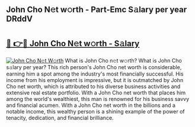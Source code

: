 ## John Cho N𝚎t w𝚘rth - Part-Emc S𝚊lary per year DRddV

# <h2><a href="http://gc50ljr.nevu.top/?p=John+Cho">🔗 👉🔴 John Cho N𝚎t w𝚘rth - S𝚊lary</a></h2>

[![John Cho N𝚎t W𝚘rth](https://i.imgur.com/Oavwk0R.jpeg)](http://gc50ljr.nevu.top/?p=John+Cho)
What is John Cho n𝚎t w𝚘rth? What is John Cho s𝚊lary per year?
This rich person's John Cho net worth is considerable, earning him a spot among the industry's most financially successful. His income from his employment is impressive, but it is outmatched by John Cho net worth, which is attributed to his diverse business activities and extensive real estate portfolio. With a John Cho net worth that places him among the world's wealthiest, this man is renowned for his business savvy and financial acumen. With a John Cho net worth in the billions and a notable income, this wealthy person is a shining example of the power of tenacity, dedication, and financial brilliance.
